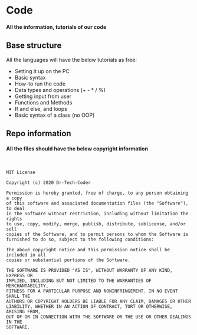 # Code
#### All the information, tutorials of our code

## Base structure
All the languages will have the below tutorials as free:

- Setting it up on the PC 
- Basic syntax
- How-to run the code
- Data types and operations (+ - * / %)
- Getting input from user
- Functions and Methods
- If and else, and loops
- Basic syntax of a class (no OOP)

## Repo information

#### All the files should have the below copyright information
<br>

```
MIT License

Copyright (c) 2020 Dr-Tech-Coder

Permission is hereby granted, free of charge, to any person obtaining a copy
of this software and associated documentation files (the "Software"), to deal
in the Software without restriction, including without limitation the rights
to use, copy, modify, merge, publish, distribute, sublicense, and/or sell
copies of the Software, and to permit persons to whom the Software is
furnished to do so, subject to the following conditions:

The above copyright notice and this permission notice shall be included in all
copies or substantial portions of the Software.

THE SOFTWARE IS PROVIDED "AS IS", WITHOUT WARRANTY OF ANY KIND, EXPRESS OR
IMPLIED, INCLUDING BUT NOT LIMITED TO THE WARRANTIES OF MERCHANTABILITY,
FITNESS FOR A PARTICULAR PURPOSE AND NONINFRINGEMENT. IN NO EVENT SHALL THE
AUTHORS OR COPYRIGHT HOLDERS BE LIABLE FOR ANY CLAIM, DAMAGES OR OTHER
LIABILITY, WHETHER IN AN ACTION OF CONTRACT, TORT OR OTHERWISE, ARISING FROM,
OUT OF OR IN CONNECTION WITH THE SOFTWARE OR THE USE OR OTHER DEALINGS IN THE
SOFTWARE.
```
